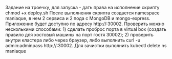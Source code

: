 Задание на троечку, для запуска - дать права на исполнение скрипту chmod +x deploy.sh После выполнения скрипта создается namespace maniaque, в нем 2 сервиса и 2 пода с MongoDB и mongo-express. Приложение будет доступно по адресу http://<nodeip>:30002. Проверить можно несколькими способами: 1) сделать проброс порта в virtual box (создать правило для хостовый машины на порт гостя 30002); 2) проверить внутри кластера либо через браузер, либо выполнить curl -u admin:adminpass http://<node-ip>:30002.
Для зачистки выполнить kubectl delete ns maniaque
